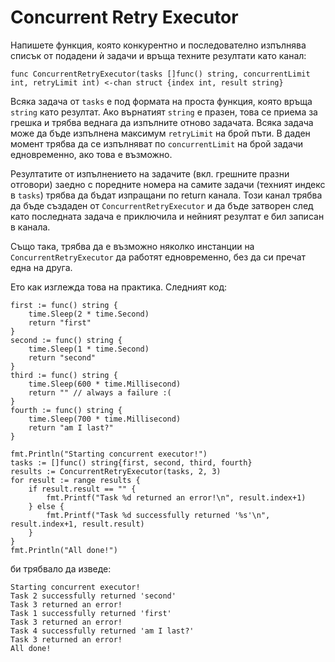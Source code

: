 # Concurrent Retry Executor

Напишете функция, която конкурентно и последователно изпълнява списък от подадени ѝ задачи и връща техните резултати като канал:

```
func ConcurrentRetryExecutor(tasks []func() string, concurrentLimit int, retryLimit int) <-chan struct {index int, result string}
```

Всяка задача от `tasks` е под формата на проста функция, която връща `string` като резултат. Ако върнатият `string` е празен, това се приема за грешка и трябва веднага да изпълните отново задачата. Всяка задача може да бъде изпълнена максимум `retryLimit` на брой пъти. В даден момент трябва да се изпълняват по `concurrentLimit` на брой задачи едновременно, ако това е възможно.

Резултатите от изпълнението на задачите (вкл. грешните празни отговори) заедно с поредните номера на самите задачи (техният индекс в `tasks`) трябва да бъдат изпращани по return канала. Този канал трябва да бъде създаден от `ConcurrentRetryExecutor` и да бъде затворен след като последната задача е приключила и нейният резултат е бил записан в канала.

Също така, трябва да е възможно няколко инстанции на `ConcurrentRetryExecutor` да работят едновременно, без да си пречат една на друга.

Ето как изглежда това на практика. Следният код:

```
first := func() string {
    time.Sleep(2 * time.Second)
    return "first"
}
second := func() string {
    time.Sleep(1 * time.Second)
    return "second"
}
third := func() string {
    time.Sleep(600 * time.Millisecond)
    return "" // always a failure :(
}
fourth := func() string {
    time.Sleep(700 * time.Millisecond)
    return "am I last?"
}

fmt.Println("Starting concurrent executor!")
tasks := []func() string{first, second, third, fourth}
results := ConcurrentRetryExecutor(tasks, 2, 3)
for result := range results {
    if result.result == "" {
        fmt.Printf("Task %d returned an error!\n", result.index+1)
    } else {
        fmt.Printf("Task %d successfully returned '%s'\n", result.index+1, result.result)
    }
}
fmt.Println("All done!")
```
би трябвало да изведе:

```
Starting concurrent executor!
Task 2 successfully returned 'second'
Task 3 returned an error!
Task 1 successfully returned 'first'
Task 3 returned an error!
Task 4 successfully returned 'am I last?'
Task 3 returned an error!
All done!
```
